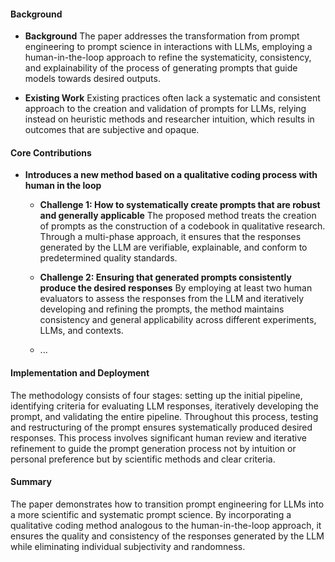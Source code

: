 #### Background
- **Background**
The paper addresses the transformation from prompt engineering to prompt science in interactions with LLMs, employing a human-in-the-loop approach to refine the systematicity, consistency, and explainability of the process of generating prompts that guide models towards desired outputs.

- **Existing Work**
Existing practices often lack a systematic and consistent approach to the creation and validation of prompts for LLMs, relying instead on heuristic methods and researcher intuition, which results in outcomes that are subjective and opaque.

#### Core Contributions
- **Introduces a new method based on a qualitative coding process with human in the loop**
  - **Challenge 1: How to systematically create prompts that are robust and generally applicable**
    The proposed method treats the creation of prompts as the construction of a codebook in qualitative research. Through a multi-phase approach, it ensures that the responses generated by the LLM are verifiable, explainable, and conform to predetermined quality standards.
  
  - **Challenge 2: Ensuring that generated prompts consistently produce the desired responses**
    By employing at least two human evaluators to assess the responses from the LLM and iteratively developing and refining the prompts, the method maintains consistency and general applicability across different experiments, LLMs, and contexts.
  - ...

#### Implementation and Deployment
The methodology consists of four stages: setting up the initial pipeline, identifying criteria for evaluating LLM responses, iteratively developing the prompt, and validating the entire pipeline. Throughout this process, testing and restructuring of the prompt ensures systematically produced desired responses. This process involves significant human review and iterative refinement to guide the prompt generation process not by intuition or personal preference but by scientific methods and clear criteria.

#### Summary
The paper demonstrates how to transition prompt engineering for LLMs into a more scientific and systematic prompt science. By incorporating a qualitative coding method analogous to the human-in-the-loop approach, it ensures the quality and consistency of the responses generated by the LLM while eliminating individual subjectivity and randomness.
